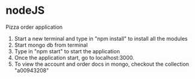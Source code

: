 # nodeJS
Pizza order application
1. Start a new terminal and type in "npm install" to install all the modules
2. Start mongo db from terminal
3. Type in "npm start" to start the application
4. Once the application start, go to localhost:3000.
5. To view the account and order docs in mongo, checkout the collection "a00943208"
